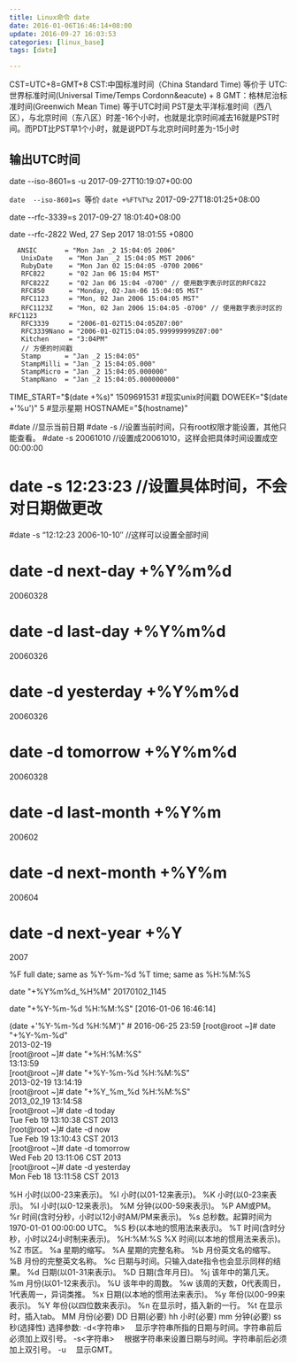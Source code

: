 ```yaml
---
title: Linux命令 date
date: 2016-01-06T16:46:14+08:00
update: 2016-09-27 16:03:53
categories: [linux_base]
tags: [date]

---
```

CST=UTC+8=GMT+8
CST:中国标准时间（China Standard Time)  等价于
UTC:世界标准时间(Universal Time/Temps Cordonn&eacute) + 8
GMT：格林尼治标准时间(Greenwich Mean Time) 等于UTC时间
PST是太平洋标准时间（西八区），与北京时间（东八区）时差-16个小时，也就是北京时间减去16就是PST时间。而PDT比PST早1个小时，就是说PDT与北京时间时差为-15小时

##  输出UTC时间
date --iso-8601=s -u
2017-09-27T10:19:07+00:00

`date  --iso-8601=s `等价 `date +%FT%T%z`
2017-09-27T18:01:25+08:00

date --rfc-3339=s
2017-09-27 18:01:40+08:00

date --rfc-2822
Wed, 27 Sep 2017 18:01:55 +0800

```
  ANSIC       = "Mon Jan _2 15:04:05 2006"
   UnixDate    = "Mon Jan _2 15:04:05 MST 2006"
   RubyDate    = "Mon Jan 02 15:04:05 -0700 2006"
   RFC822      = "02 Jan 06 15:04 MST"
   RFC822Z     = "02 Jan 06 15:04 -0700" // 使用数字表示时区的RFC822
   RFC850      = "Monday, 02-Jan-06 15:04:05 MST"
   RFC1123     = "Mon, 02 Jan 2006 15:04:05 MST"
   RFC1123Z    = "Mon, 02 Jan 2006 15:04:05 -0700" // 使用数字表示时区的RFC1123
   RFC3339     = "2006-01-02T15:04:05Z07:00"
   RFC3339Nano = "2006-01-02T15:04:05.999999999Z07:00"
   Kitchen     = "3:04PM"
   // 方便的时间戳
   Stamp      = "Jan _2 15:04:05"
   StampMilli = "Jan _2 15:04:05.000"
   StampMicro = "Jan _2 15:04:05.000000"
   StampNano  = "Jan _2 15:04:05.000000000"
```  

TIME_START="$(date +%s)" 1509691531     #现实unix时间戳
DOWEEK="$(date +'%u')"   5              #显示星期
HOSTNAME="$(hostname)"

#date //显示当前日期
#date -s //设置当前时间，只有root权限才能设置，其他只能查看。
#date -s 20061010 //设置成20061010，这样会把具体时间设置成空00:00:00
# date -s 12:23:23 //设置具体时间，不会对日期做更改
#date -s “12:12:23 2006-10-10″ //这样可以设置全部时间
#
# date -d next-day +%Y%m%d
20060328
# date -d last-day +%Y%m%d
20060326
# date -d yesterday +%Y%m%d
20060326
# date -d tomorrow +%Y%m%d
20060328
# date -d last-month +%Y%m
200602
# date -d next-month +%Y%m
200604
# date -d next-year +%Y
2007


%F   full date; same as %Y-%m-%d
%T   time; same as %H:%M:%S


date "+%Y%m%d_%H%M"
20170102_1145

date "+%Y-%m-%d %H:%M:%S" [2016-01-06 16:46:14]

(date +'%Y-%m-%d %H:%M')" # 2016-06-25 23:59
[root@root ~]# date "+%Y-%m-%d"  
2013-02-19  
[root@root ~]# date "+%H:%M:%S"  
13:13:59  
[root@root ~]# date "+%Y-%m-%d %H:%M:%S"  
2013-02-19 13:14:19  
[root@root ~]# date "+%Y_%m_%d %H:%M:%S"    
2013_02_19 13:14:58  
[root@root ~]# date -d today   
Tue Feb 19 13:10:38 CST 2013  
[root@root ~]# date -d now  
Tue Feb 19 13:10:43 CST 2013  
[root@root ~]# date -d tomorrow  
Wed Feb 20 13:11:06 CST 2013  
[root@root ~]# date -d yesterday  
Mon Feb 18 13:11:58 CST 2013  



%H 小时(以00-23来表示)。
%I 小时(以01-12来表示)。
%K 小时(以0-23来表示)。
%l 小时(以0-12来表示)。
%M 分钟(以00-59来表示)。
%P AM或PM。
%r 时间(含时分秒，小时以12小时AM/PM来表示)。
%s 总秒数。起算时间为1970-01-01 00:00:00 UTC。
%S 秒(以本地的惯用法来表示)。
%T 时间(含时分秒，小时以24小时制来表示)。 %H:%M:%S
%X 时间(以本地的惯用法来表示)。
%Z 市区。
%a 星期的缩写。
%A 星期的完整名称。
%b 月份英文名的缩写。
%B 月份的完整英文名称。
%c 日期与时间。只输入date指令也会显示同样的结果。
%d 日期(以01-31来表示)。
%D 日期(含年月日)。
%j 该年中的第几天。
%m 月份(以01-12来表示)。
%U 该年中的周数。
%w 该周的天数，0代表周日，1代表周一，异词类推。
%x 日期(以本地的惯用法来表示)。
%y 年份(以00-99来表示)。
%Y 年份(以四位数来表示)。
%n 在显示时，插入新的一行。
%t 在显示时，插入tab。
MM 月份(必要)
DD 日期(必要)
hh 小时(必要)
mm 分钟(必要)
ss 秒(选择性)
选择参数:
-d<字符串> 　显示字符串所指的日期与时间。字符串前后必须加上双引号。
-s<字符串> 　根据字符串来设置日期与时间。字符串前后必须加上双引号。
-u 　显示GMT。
